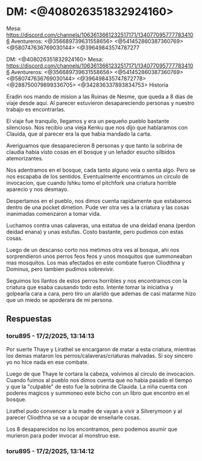 # DM: <@408026351832924160> 
Mesa: https://discord.com/channels/1063613661232517171/1340770957777834106
Aventureros: <@356689739631558656> <@541452860387360769> <@580747636769030144> <@39649843574787277

DM: <@408026351832924160> 
Mesa: https://discord.com/channels/1063613661232517171/1340770957777834106
Aventureros: <@356689739631558656> <@541452860387360769> <@580747636769030144> <@396498435747872778> <@288750079899336705> <@342836337893834753> 
Historia

Eradin nos mando de mision a las Ruinas de Nesme, que queda a 8 dias de viaje desde aqui. Al parecer estuvieron desapareciendo personas y nuestro trabajo es encontrarlas. 

El viaje fue tranquilo, llegamos y era un pequeño pueblo bastante silencioso. Nos recibio una vieja Kenku que nos dijo que hablaramos con Clauida, que al parecer era la que habia mandado la carta.

Averiguamos que desaparecieron 8 personas y que tanto la sobrina de claudia habia visto cosas en el bosque y un leñador esucho silbidos atemorizantes.

Nos adentramos en el bosque, cada tanto alguno veia o sentia algo. Pero se nos escapaba de los sentidos. Eventualmente encontramos un circulo de invocacion, que cuando Ishku tomo el pitchfork una criatura horrible aparecio y nos desmayo.

Despertamos en el pueblo, nos dimos cuenta rapidamente que estabamos dentro de una pocket dimetion. Pude ver otra ves a la criatura y las cosas inanimadas comenzaron a tomar vida. 

Luchamos contra unas calaveras, una estatua de una deidad enana (perdon deidad enana) y unas estufas. Costo bastante, pero pudimos con estas cosas. 

Luego de un descanso corto nos metimos otra ves al bosque, ahi nos sorprendieron unos perros feos feos y unos mosquitos que summoneaban mas mosquitos. Los mas afectados en este combate fueron Cliodthna y Dominus, pero tambien pudimos sobrevivir.

Seguimos los llantos de estos perros horribles y nos encontramos con la criatura que esaba causando todo esto. Intente tomar la iniciativa y golpearla cara a cara, pero tiro un alarido que ademas de casi matarme hizo que un miedo se apoderara de mi persona.

## Respuestas

### toru895 - 17/2/2025, 13:14:13

Por suerte Thaye y Lirathel se encargaron de matar a esta criatura, mientras los demas mataron los perros/calaveras/criaturas malvadas. Si soy sincero yo no hice nada en ese combate.

Luego de que Thaye le cortara la cabeza, volvimos al circulo de invocacion. Cuando fuimos al pueblo nos dimos cuenta que no habia pasado el tiempo y que la "culpable" de esto fue la sobrina de Clauida. La niña cuenta con poderes magicos y summoneo este bicho con un libro que encontro en el bosque.

Lirathel pudo convencer a la madre de vayan a vivir a Silverymoon y al parecer Cliodthna se va a ocupar de enseñarle cosas. 

Los 8 desaparecidos no los encontramos, pero podemos asumir que murieron para poder invocar al monstruo ese.

### toru895 - 17/2/2025, 13:14:12



